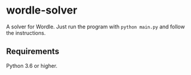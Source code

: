 # wordle-solver
A solver for Wordle. Just run the program with `python main.py` and follow the instructions.

## Requirements
Python 3.6 or higher.
